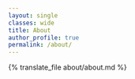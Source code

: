 ```yaml
---
layout: single
classes: wide
title: About
author_profile: true
permalink: /about/
---
```


{% translate_file about/about.md %}

